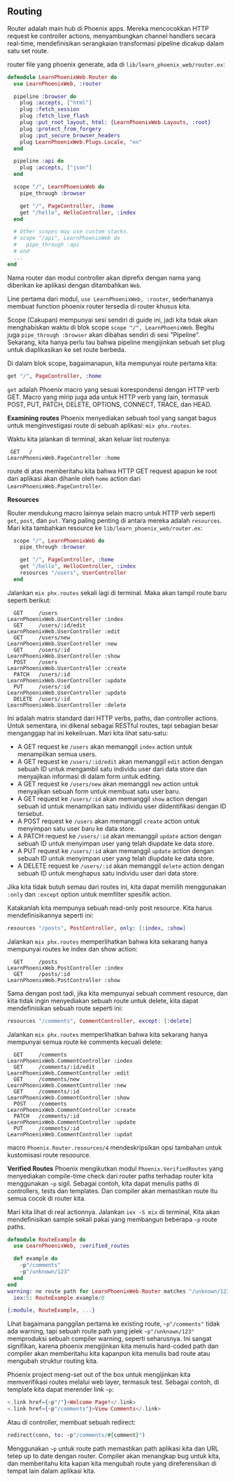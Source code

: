## Routing

Router adalah main hub di Phoenix apps. Mereka mencocokkan HTTP request ke controller actions, menyambungkan channel handlers secara real-time, mendefinisikan serangkaian transformasi pipeline dicakup dalam satu set route.

router file yang phoenix generate, ada di `lib/learn_phoenix_web/router.ex`:
```elixir
defmodule LearnPhoenixWeb.Router do
  use LearnPhoenixWeb, :router

  pipeline :browser do
    plug :accepts, ["html"]
    plug :fetch_session
    plug :fetch_live_flash
    plug :put_root_layout, html: {LearnPhoenixWeb.Layouts, :root}
    plug :protect_from_forgery
    plug :put_secure_browser_headers
    plug LearnPhoenixWeb.Plugs.Locale, "en"
  end

  pipeline :api do
    plug :accepts, ["json"]
  end

  scope "/", LearnPhoenixWeb do
    pipe_through :browser

    get "/", PageController, :home
    get "/hello", HelloController, :index
  end

  # Other scopes may use custom stacks.
  # scope "/api", LearnPhoenixWeb do
  #   pipe_through :api
  # end
  ...
end
```

Nama router dan modul controller akan diprefix dengan nama yang diberikan ke aplikasi dengan ditambahkan `Web`.

Line pertama dari modul, `use LearnPhoenixWeb, :router`, sederhananya membuat function phoenix router tersedia di router khusus kita.

Scope (Cakupan) mempunyai sesi sendiri di guide ini, jadi kita tidak akan menghabiskan waktu di blok scope `scope "/", LearnPhoenixWeb`. Begitu juga `pipe_through :browser` akan dibahas sendiri di sesi "Pipeline". Sekarang, kita hanya perlu tau bahwa pipeline mengijinkan sebuah set plug untuk diaplikasikan ke set route berbeda.

Di dalam blok scope, bagaimanapun, kita mempunyai route pertama kita:

```elixir
get "/", PageController, :home
```

`get` adalah Phoenix macro yang sesuai korespondensi dengan HTTP verb GET. Macro yang mirip juga ada untuk HTTP verb yang lain, termasuk POST, PUT, PATCH, DELETE, OPTIONS, CONNECT, TRACE, dan HEAD.

**Examining routes**
Phoenix menyediakan sebuah tool yang sangat bagus untuk menginvestigasi route di sebuah aplikasi: `mix phx.routes`.

Waktu kita jalankan di terminal, akan keluar list routenya:

```console
 GET   /                                      LearnPhoenixWeb.PageController :home
```

route di atas memberitahu kita bahwa HTTP GET request apapun ke root dari aplikasi akan dihanle oleh `home` action dari `LearnPhoenixWeb.PageController`.

**Resources**

Router mendukung macro lainnya selain macro untuk HTTP verb seperti `get`, `post`, dan `put`. Yang paling penting di antara mereka adalah `resources`. Mari kita tambahkan resource ke `lib/learn_phoenix_web/router.ex`:
```elixir
  scope "/", LearnPhoenixWeb do
    pipe_through :browser

    get "/", PageController, :home
    get "/hello", HelloController, :index
    resources "/users", UserController
  end
```

Jalankan `mix phx.routes` sekali lagi di terminal. Maka akan tampil route baru seperti berikut:
```
  GET     /users                                 LearnPhoenixWeb.UserController :index
  GET     /users/:id/edit                        LearnPhoenixWeb.UserController :edit
  GET     /users/new                             LearnPhoenixWeb.UserController :new
  GET     /users/:id                             LearnPhoenixWeb.UserController :show
  POST    /users                                 LearnPhoenixWeb.UserController :create
  PATCH   /users/:id                             LearnPhoenixWeb.UserController :update
  PUT     /users/:id                             LearnPhoenixWeb.UserController :update
  DELETE  /users/:id                             LearnPhoenixWeb.UserController :delete
```

Ini adalah matrix standard dari HTTP verbs, paths, dan controller actions. Untuk sementara, ini dikenal sebagai RESTful routes, tapi sebagian besar menganggap hal ini kekeliruan. Mari kita lihat satu-satu:
- A GET request ke `/users` akan memanggil `index` action untuk menampilkan semua users.
- A GET request ke `/users/:id/edit` akan memanggil `edit` action dengan sebuah ID untuk mengambil satu individu user dari data store dan menyajikan informasi di dalam form untuk editing.
- A GET request ke `/users/new` akan memanggil `new` action untuk menyajikan sebuah form untuk membuat satu user baru.
- A GET request ke `/users/:id` akan memanggil `show` action dengan sebuah id untuk menampilkan satu individu user diidentifikasi dengan ID tersebut.
- A POST request ke `/users` akan memanggil `create` action untuk menyimpan satu user baru ke data store.
- A PATCH request ke `/users/:id` akan memanggil `update` action dengan sebuah ID untuk menyimpan user yang telah diupdate ke data store.
- A PUT request ke `/users/:id` akan memanggil `update` action dengan sebuah ID untuk menyimpan user yang telah diupdate ke data store.
- A DELETE request ke `/users/:id` akan memanggil `delete` action dengan sebuah ID untuk menghapus satu individu user dari data store.

Jika kita tidak butuh semau dari routes ini, kita dapat memilih menggunakan `:only` dan `:except` option untuk memfilter spesifik action.

Katakanlah kita mempunya sebuah read-only post resource. Kita harus mendefinisikannya seperti ini:
```elixir
resources "/posts", PostController, only: [:index, :show]
```
Jalankan `mix phx.routes` memperlihatkan bahwa kita sekarang hanya mempunyai routes ke index dan show action:

```
  GET     /posts                                 LearnPhoenixWeb.PostController :index
  GET     /posts/:id                             LearnPhoenixWeb.PostController :show
```

Sama dengan post tadi, jika kita mempunyai sebuah comment resource, dan kita tidak ingin menyediakan sebuah route untuk delete, kita dapat mendefinisikan sebuah route seperti ini:

```elixir
resources "/comments", CommentController, except: [:delete]
```

Jalankan `mix phx.routes` memperlihatkan bahwa kita sekarang hanya mempunyai semua route ke comments kecuali delete:

```
  GET     /comments                              LearnPhoenixWeb.CommentController :index
  GET     /comments/:id/edit                     LearnPhoenixWeb.CommentController :edit
  GET     /comments/new                          LearnPhoenixWeb.CommentController :new
  GET     /comments/:id                          LearnPhoenixWeb.CommentController :show
  POST    /comments                              LearnPhoenixWeb.CommentController :create
  PATCH   /comments/:id                          LearnPhoenixWeb.CommentController :update
  PUT     /comments/:id                          LearnPhoenixWeb.CommentController :updat
```

macro `Phoenix.Router.resources/4` mendeskripsikan opsi tambahan untuk kustomisasi route resoource.

**Verified Routes**
Phoenix mengikutkan modul `Phoenix.VerifiedRoutes` yang menyediakan compile-time check dari router paths terhadap router kita menggunakan `~p` sigil. Sebagai contoh, kita dapat menulis paths di controllers, tests dan templates. Dan compiler akan memastikan route itu semua cocok di router kita.

Mari kita lihat di real actionnya. Jalankan `iex -S mix` di terminal, Kita akan mendefinisikan sample sekali pakai yang membangun beberapa `~p` route paths.

```elixir
defmodule RouteExample do
  use LearnPhoenixWeb, :verified_routes

  def example do
    ~p"/comments"
    ~p"/unknown/123"
  end
end
warning: no route path for LearnPhoenixWeb.Router matches "/unknown/123"
  iex:5: RouteExample.example/0

{:module, RouteExample, ...}

```

Lihat bagaimana panggilan pertama ke existing route, `~p"/comments"` tidak ada warning, tapi sebuah route path yang jelek `~p"/unknown/123"` memproduksi sebuah compiler warning, seperti seharusnya. Ini sangat signifikan, karena phoenix mengijinkan kita menulis hard-coded path dan compiler akan memberitahu kita kapanpun kita menulis bad route atau mengubah struktur routing kita.

Phoenix project meng-set out of the box untuk mengijinkan kita memverifikasi routes melalui web layer, termasuk test. Sebagai contoh, di template kita dapat merender link `~p`:
```elixir
<.link href={~p"/"}>Welcome Page!</.link>
<.link href={~p"/comments"}>View Comments</.link>
```

Atau di controller, membuat sebuah redirect:
```elixir
redirect(conn, to: ~p"/comments/#{comment}")
```

Menggunakan `~p` untuk route path memastikan path aplikasi kita dan URL tetep up to date dengan router. Compiler akan menangkap bug untuk kita, dan memberitahu kita kapan kita mengubah route yang direferensikan di tempat lain dalam aplikasi kita.

